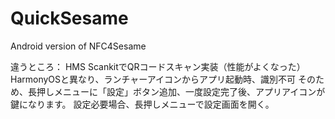 # QuickSesame
Android version of NFC4Sesame

違うところ：
HMS ScankitでQRコードスキャン実装（性能がよくなった）
HarmonyOSと異なり、ランチャーアイコンからアプリ起動時、識別不可
そのため、長押しメニューに「設定」ボタン追加、一度設定完了後、アプリアイコンが鍵になります。
設定必要場合、長押しメニューで設定画面を開く。
